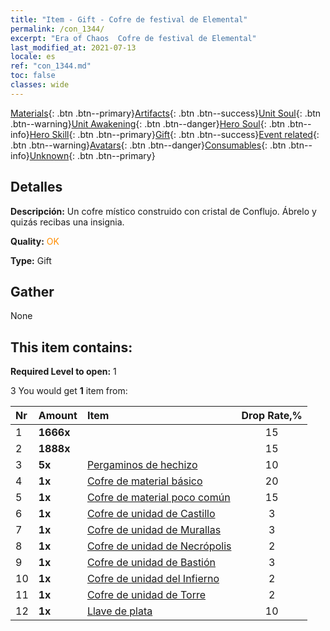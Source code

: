 ```yaml
---
title: "Item - Gift - Cofre de festival de Elemental"
permalink: /con_1344/
excerpt: "Era of Chaos  Cofre de festival de Elemental"
last_modified_at: 2021-07-13
locale: es
ref: "con_1344.md"
toc: false
classes: wide
---
```

 [Materials](/ItemsES/){: .btn .btn--primary}[Artifacts](/ItemsES/Artifacts/){: .btn .btn--success}[Unit Soul](/ItemsES/UnitSoul/){: .btn .btn--warning}[Unit Awakening](/ItemsES/UnitAwakening/){: .btn .btn--danger}[Hero Soul](/ItemsES/HeroSoul/){: .btn .btn--info}[Hero Skill](/ItemsES/HeroSkill/){: .btn .btn--primary}[Gift](/ItemsES/Gift/){: .btn .btn--success}[Event related](/ItemsES/Events/){: .btn .btn--warning}[Avatars](/ItemsES/Avatars/){: .btn .btn--danger}[Consumables](/ItemsES/Consumables/){: .btn .btn--info}[Unknown](/ItemsES/Unknown/){: .btn .btn--primary}

## Detalles
 **Descripción:** Un cofre místico construido con cristal de Conflujo. Ábrelo y quizás recibas una insignia.

 **Quality:** <span style="color: #FF8C00">OK</span>

 **Type:** Gift

## Gather

  None

## This item contains:

 **Required Level to open:** 1

 3 You would get **1** item  from:

  | Nr | Amount |     Item    | Drop Rate,% |
  |:---|:-------|:------------|:---------:|
  | 1 |  **1666x** | <i class="fas fa-coins"/> | 15 | 
  | 2 |  **1888x** | <i class="fas fa-coins"/> | 15 | 
  | 3 |  **5x** | [Pergaminos de hechizo](/ItemsES/con_694/) | 10 | 
  | 4 |  **1x** | [Cofre de material básico](/ItemsES/con_756/) | 20 | 
  | 5 |  **1x** | [Cofre de material poco común](/ItemsES/con_757/) | 15 | 
  | 6 |  **1x** | [Cofre de unidad de Castillo](/ItemsES/con_1269/) | 3 | 
  | 7 |  **1x** | [Cofre de unidad de Murallas](/ItemsES/con_1270/) | 3 | 
  | 8 |  **1x** | [Cofre de unidad de Necrópolis](/ItemsES/con_1271/) | 2 | 
  | 9 |  **1x** | [Cofre de unidad de Bastión](/ItemsES/con_1272/) | 3 | 
  | 10 |  **1x** | [Cofre de unidad del Infierno](/ItemsES/con_1273/) | 2 | 
  | 11 |  **1x** | [Cofre de unidad de Torre](/ItemsES/con_1274/) | 2 | 
  | 12 |  **1x** | [Llave de plata](/ItemsES/con_693/) | 10 | 
